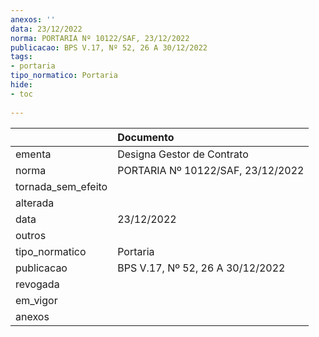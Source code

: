 ```yaml
---
anexos: ''
data: 23/12/2022
norma: PORTARIA Nº 10122/SAF, 23/12/2022
publicacao: BPS V.17, Nº 52, 26 A 30/12/2022
tags:
- portaria
tipo_normatico: Portaria
hide: 
- toc 
 
---
```


|                    | Documento                         |
|:-------------------|:----------------------------------|
| ementa             | Designa Gestor de Contrato        |
| norma              | PORTARIA Nº 10122/SAF, 23/12/2022 |
| tornada_sem_efeito |                                   |
| alterada           |                                   |
| data               | 23/12/2022                        |
| outros             |                                   |
| tipo_normatico     | Portaria                          |
| publicacao         | BPS V.17, Nº 52, 26 A 30/12/2022  |
| revogada           |                                   |
| em_vigor           |                                   |
| anexos             |                                   |